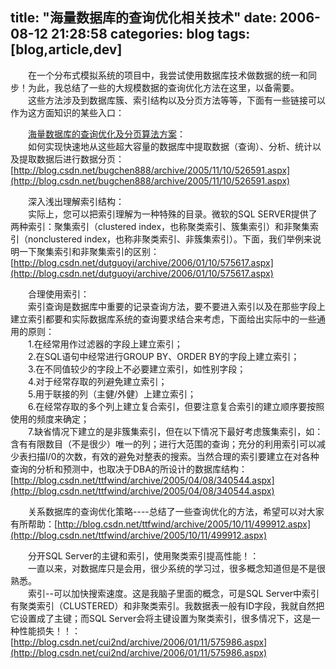 title: "海量数据库的查询优化相关技术"
date: 2006-08-12 21:28:58
categories: blog
tags: [blog,article,dev]
---
　　在一个分布式模拟系统的项目中，我尝试使用数据库技术做数据的统一和同步！为此，我总结了一些的大规模数据的查询优化方法在这里，以备需要。  
　　这些方法涉及到数据库簇、索引结构以及分页方法等等，下面有一些链接可以作为这方面知识的某些入口：  
  
　　[海量数据库的查询优化及分页算法方案](http://blog.csdn.net/Softeer/archive/2005/11/08/525353.aspx)：   
　　如何实现快速地从这些超大容量的数据库中提取数据（查询）、分析、统计以及提取数据后进行数据分页：[http://blog.csdn.net/bugchen888/archive/2005/11/10/526591.aspx](http://blog.csdn.net/bugchen888/archive/2005/11/10/526591.aspx)  
  
　　深入浅出理解索引结构：  
　　实际上，您可以把索引理解为一种特殊的目录。微软的SQL SERVER提供了两种索引：聚集索引（clustered index，也称聚类索引、簇集索引）和非聚集索引（nonclustered index，也称非聚类索引、非簇集索引）。下面，我们举例来说明一下聚集索引和非聚集索引的区别：[http://blog.csdn.net/dutguoyi/archive/2006/01/10/575617.aspx](http://blog.csdn.net/dutguoyi/archive/2006/01/10/575617.aspx)  
  
　　合理使用索引：   
　　索引查询是数据库中重要的记录查询方法，要不要进入索引以及在那些字段上建立索引都要和实际数据库系统的查询要求结合来考虑，下面给出实际中的一些通用的原则：  
　　1.在经常用作过滤器的字段上建立索引；  
　　2.在SQL语句中经常进行GROUP BY、ORDER BY的字段上建立索引；  
　　3.在不同值较少的字段上不必要建立索引，如性别字段；  
　　4.对于经常存取的列避免建立索引；  
　　5.用于联接的列（主健/外健）上建立索引；  
　　6.在经常存取的多个列上建立复合索引，但要注意复合索引的建立顺序要按照使用的频度来确定；  
　　7.缺省情况下建立的是非簇集索引，但在以下情况下最好考虑簇集索引，如：含有有限数目（不是很少）唯一的列；进行大范围的查询；充分的利用索引可以减少表扫描I/0的次数，有效的避免对整表的搜索。当然合理的索引要建立在对各种查询的分析和预测中，也取决于DBA的所设计的数据库结构：[http://blog.csdn.net/ttfwind/archive/2005/04/08/340544.aspx](http://blog.csdn.net/ttfwind/archive/2005/04/08/340544.aspx)  
  
　　关系数据库的查询优化策略----总结了一些查询优化的方法，希望可以对大家有所帮助：[http://blog.csdn.net/ttfwind/archive/2005/10/11/499912.aspx](http://blog.csdn.net/ttfwind/archive/2005/10/11/499912.aspx)  
  
　　分开SQL Server的主键和索引，使用聚类索引提高性能！：  
　　一直以来，对数据库只是会用，很少系统的学习过，很多概念知道但是不是很熟悉。  
　　索引--可以加快搜索速度。这是我脑子里面的概念，可是SQL Server中索引有聚类索引（CLUSTERED）和非聚类索引。我数据表一般有ID字段，我就自然把它设置成了主键；而SQL Server会将主键设置为聚类索引，很多情况下，这是一种性能损失！！：[http://blog.csdn.net/cui2nd/archive/2006/01/11/575986.aspx](http://blog.csdn.net/cui2nd/archive/2006/01/11/575986.aspx)